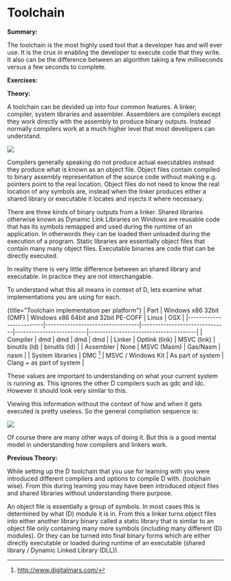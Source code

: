 # Toolchain
**Summary:**

The toolchain is the most highly used tool that a developer has and will ever use. It is the crux in enabling the developer to execute code that they write. It also can be the difference between an algorithm taking a few milliseconds versus a few seconds to complete.

**Exercises:**

**Theory:**

A toolchain can be devided up into four common features. A linker, compiler, system libraries and assembler. Assemblers are compilers except they work directly with the assembly to produce binary outputs. Instead normally compilers work at a much higher level that most developers can understand.

![](images/toolchain.png)

Compilers generally speaking do not produce actual executables instead they produce what is known as an object file. Object files contain compiled to binary assembly representation of the source code without making e.g. pointers point to the real location. Object files do not need to know the real location of any symbols are, instead when the linker produces either a shared library or executable it locates and injects it where necessary.

There are three kinds of binary outputs from a linker.
Shared libraries otherwise known as Dynamic Link Libraries on Windows are reusable code that has its symbols remapped and used during the runtime of an application. In otherwords they can be loaded then unloaded during the execution of a program.
Static libraries are essentially object files that contain many many object files.
Executable binaries are code that can be directly executed.

In reality there is very little difference between an shared library and executable. In practice they are not interchangable.

To understand what this all means in context of D, lets examine what implementations you are using for each.

{title="Toolchain implementation per platform"}
| Part | Windows x86 32bit (OMF) | Windows x86 64bit and 32bit PE-COFF | Linux | OSX |
|-------------------------|----------------------------------|-------------------------------|--------------------------|---------------------------------------|
| Compiler            | dmd                             | dmd                         | dmd                     | dmd                                  |
| Linker                | Optlink (link)                | MSVC (link)              | binutils (ld)          | binutils (ld)                        |
| Assembler          | None                           | MSVC (Masm)           | Gas/Nasm            | nasm                                 |
| System libraries | DMC [^DMCCompiler] | MSVC / Windows Kit | As part of system | Clang + as part of system |

These values are important to understanding on what your current system is running as.
This ignores the other D compilers such as gdc and ldc. However it should look very similar to this.

Viewing this information without the context of how and when it gets executed is pretty useless. So the general compilation sequence is:

![](images/toolchain-compiler.png)

Of course there are many other ways of doing it. But this is a good mental model in understanding how compilers and linkers work.

**Previous Theory:**

While setting up the D toolchain that you use for learning with you were introduced different compilers and options to compile D with. (toolchain wise). From this during learning you may have been introduced object files and shared libraries without understanding there purpose.

An object file is essentially a group of symbols. In most cases this is determined by what (D) module it is in.
From this a linker turns object files into either another library binary called a static library that is similar to an object file only containing many more symbols (including many different (D) modules). Or they can be turned into final binary forms which are either directly executable or loaded during runtime of an executable (shared library / Dynamic Linked Library (DLL)).

[^DMCCompiler]: http://www.digitalmars.com/